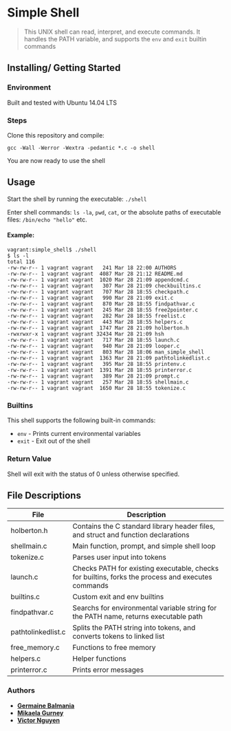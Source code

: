 # Simple Shell

> This UNIX shell can read, interpret, and execute commands. It handles the PATH variable, and supports the `env` and `exit` builtin commands

## Installing/ Getting Started

### Environment
Built and tested with Ubuntu 14.04 LTS

### Steps
Clone this repository and compile:
```
gcc -Wall -Werror -Wextra -pedantic *.c -o shell
```
You are now ready to use the shell

## Usage
Start the shell by running the executable:
```./shell```

Enter shell commands: ```ls -la```, ```pwd```,  ```cat```, or the absolute paths of executable files: ```/bin/echo "hello"``` etc.

#### Example:
```
vagrant:simple_shell$ ./shell
$ ls -l
total 116
-rw-rw-r-- 1 vagrant vagrant   241 Mar 18 22:00 AUTHORS
-rw-rw-r-- 1 vagrant vagrant  4087 Mar 28 21:12 README.md
-rw-rw-r-- 1 vagrant vagrant  1020 Mar 28 21:09 appendcmd.c
-rw-rw-r-- 1 vagrant vagrant   307 Mar 28 21:09 checkbuiltins.c
-rw-rw-r-- 1 vagrant vagrant   707 Mar 28 18:55 checkpath.c
-rw-rw-r-- 1 vagrant vagrant   990 Mar 28 21:09 exit.c
-rw-rw-r-- 1 vagrant vagrant   870 Mar 28 18:55 findpathvar.c
-rw-rw-r-- 1 vagrant vagrant   245 Mar 28 18:55 free2pointer.c
-rw-rw-r-- 1 vagrant vagrant   282 Mar 28 18:55 freelist.c
-rw-rw-r-- 1 vagrant vagrant   443 Mar 28 18:55 helpers.c
-rw-rw-r-- 1 vagrant vagrant  1747 Mar 28 21:09 holberton.h
-rwxrwxr-x 1 vagrant vagrant 32434 Mar 28 21:09 hsh
-rw-rw-r-- 1 vagrant vagrant   717 Mar 28 18:55 launch.c
-rw-rw-r-- 1 vagrant vagrant   940 Mar 28 21:09 looper.c
-rw-rw-r-- 1 vagrant vagrant   803 Mar 28 18:06 man_simple_shell
-rw-rw-r-- 1 vagrant vagrant  1363 Mar 28 21:09 pathtolinkedlist.c
-rw-rw-r-- 1 vagrant vagrant   395 Mar 28 18:55 printenv.c
-rw-rw-r-- 1 vagrant vagrant  1391 Mar 28 18:55 printerror.c
-rw-rw-r-- 1 vagrant vagrant   389 Mar 28 21:09 prompt.c
-rw-rw-r-- 1 vagrant vagrant   257 Mar 28 18:55 shellmain.c
-rw-rw-r-- 1 vagrant vagrant  1650 Mar 28 18:55 tokenize.c
```
### Builtins
This shell supports the following built-in commands:
+ ```env``` - Prints current environmental variables
+ ```exit``` - Exit out of the shell

### Return Value
Shell will exit with the status of 0 unless otherwise specified.

## File Descriptions

|  **File**  |   **Description**   |
| ------------ | --------------------- |
| holberton.h | Contains the C standard library header files, and struct and function declarations |
| shellmain.c | Main function, prompt, and simple shell loop |
| tokenize.c | Parses user input into tokens |
| launch.c | Checks PATH for existing executable, checks for builtins, forks the process and executes commands |
| builtins.c | Custom exit and env builtins |
| findpathvar.c | Searchs for environmental variable string for the PATH name, returns executable path |
| pathtolinkedlist.c | Splits the PATH string into tokens, and converts tokens to linked list |
| free_memory.c | Functions to free memory |
| helpers.c | Helper functions |
| printerror.c | Prints error messages |


### Authors
* [**Germaine Balmania**](https://github.com/guccigerm)
* [**Mikaela Gurney**](https://github.com/Mikaelia)
* [**Victor Nguyen**](https://github.com/vmdn23)

